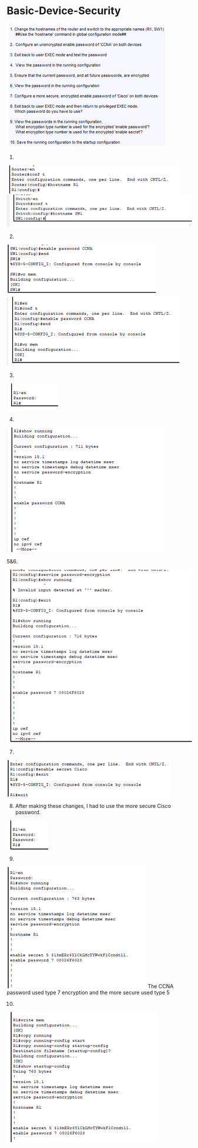 # Basic-Device-Security

![image](https://github.com/610jackson/Basic-Device-Security/blob/main/Picture1.png)

1.
![image](https://github.com/610jackson/Basic-Device-Security/blob/main/Picture2.png)
![image](https://github.com/610jackson/Basic-Device-Security/blob/main/Picture3.png)


2.
![image](https://github.com/610jackson/Basic-Device-Security/blob/main/Picture4.png)
![image](https://github.com/610jackson/Basic-Device-Security/blob/main/Picture5.png)


3.
![image](https://github.com/610jackson/Basic-Device-Security/blob/main/Picture6.png)

4.
![image](https://github.com/610jackson/Basic-Device-Security/blob/main/Picture7.png)

5&6.

![image](https://github.com/610jackson/Basic-Device-Security/blob/main/Picture8.png)

7.
![image](https://github.com/610jackson/Basic-Device-Security/blob/main/Picture9.png)

8. After making these changes, I had to use the more secure Cisco password.

![image](https://github.com/610jackson/Basic-Device-Security/blob/main/Picture10.png)

9.
![image](https://github.com/610jackson/Basic-Device-Security/blob/main/Picture11.png)
The CCNA password used type 7 encryption and the more secure used type 5

10.
![image](https://github.com/610jackson/Basic-Device-Security/blob/main/Picture12.png)
